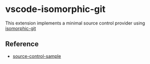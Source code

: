 # vscode-isomorphic-git

This extension implements a minimal source control provider using [isomorphic-git](https://github.com/isomorphic-git/isomorphic-git/)

## Reference

* [source-control-sample](https://github.com/microsoft/vscode-extension-samples/tree/main/source-control-sample)

